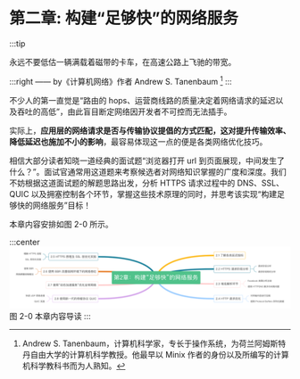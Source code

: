 # 第二章: 构建“足够快”的网络服务

:::tip <a/>

永远不要低估一辆满载着磁带的卡车，在高速公路上飞驰的带宽。

:::right
—— by《计算机网络》作者 Andrew S. Tanenbaum [^1]
:::

不少人的第一直觉是“路由的 hops、运营商线路的质量决定着网络请求的延迟以及吞吐的高低”，由此盲目断定网络因开发者不可控而无法插手。

实际上，**应用层的网络请求是否与传输协议提倡的方式匹配，这对提升传输效率、降低延迟也施加不小的影响**，最容易体现这一点的便是各类网络优化技巧。

相信大部分读者知晓一道经典的面试题“浏览器打开 url 到页面展现，中间发生了什么？”。面试官通常用这道题来考察候选者对网络知识掌握的广度和深度。我们不妨根据这道面试题的解题思路出发，分析 HTTPS 请求过程中的 DNS、SSL、QUIC 以及拥塞控制各个环节，掌握这些技术原理的同时，并思考该实现“构建足够快的网络服务”目标！

本章内容安排如图 2-0 所示。

:::center
  ![](../assets/http-summary.png)<br/>
  图 2-0 本章内容导读
:::

[^1]: Andrew S. Tanenbaum，计算机科学家，专长于操作系统，为荷兰阿姆斯特丹自由大学的计算机科学教授。他最早以 Minix 作者的身份以及所编写的计算机科学教科书而为人熟知。